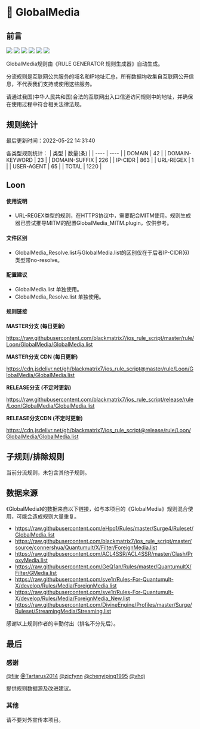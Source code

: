 # 🧸 GlobalMedia

## 前言

![](https://shields.io/badge/-移除重复规则-ff69b4) ![](https://shields.io/badge/-DOMAIN与DOMAIN--SUFFIX合并-green) ![](https://shields.io/badge/-DOMAIN--SUFFIX间合并-critical) ![](https://shields.io/badge/-IP--CIDR(6)合并-blueviolet) ![](https://shields.io/badge/-MITM--HOSTNAME合并-brightgreen) ![](https://shields.io/badge/-正则推导HOSTNAME-033da7) 

GlobalMedia规则由《RULE GENERATOR 规则生成器》自动生成。

分流规则是互联网公共服务的域名和IP地址汇总，所有数据均收集自互联网公开信息，不代表我们支持或使用这些服务。

请通过我国(中华人民共和国)合法的互联网出入口信道访问规则中的地址，并确保在使用过程中符合相关法律法规。

## 规则统计

最后更新时间：2022-05-22 14:31:40

各类型规则统计：
| 类型 | 数量(条)  | 
| ---- | ----  |
| DOMAIN | 42  | 
| DOMAIN-KEYWORD | 23  | 
| DOMAIN-SUFFIX | 226  | 
| IP-CIDR | 863  | 
| URL-REGEX | 1  | 
| USER-AGENT | 65  | 
| TOTAL | 1220  | 


## Loon 

#### 使用说明
- URL-REGEX类型的规则，在HTTPS协议中，需要配合MITM使用。规则生成器已尝试推导MITM的配置GlobalMedia_MITM.plugin，仅供参考。

#### 文件区别
- GlobalMedia_Resolve.list与GlobalMedia.list的区别仅在于后者IP-CIDR(6)类型带no-resolve。

#### 配置建议
- GlobalMedia.list 单独使用。
- GlobalMedia_Resolve.list 单独使用。

#### 规则链接
**MASTER分支 (每日更新)**

https://raw.githubusercontent.com/blackmatrix7/ios_rule_script/master/rule/Loon/GlobalMedia/GlobalMedia.list

**MASTER分支 CDN (每日更新)**

https://cdn.jsdelivr.net/gh/blackmatrix7/ios_rule_script@master/rule/Loon/GlobalMedia/GlobalMedia.list

**RELEASE分支 (不定时更新)**

https://raw.githubusercontent.com/blackmatrix7/ios_rule_script/release/rule/Loon/GlobalMedia/GlobalMedia.list

**RELEASE分支CDN (不定时更新)**

https://cdn.jsdelivr.net/gh/blackmatrix7/ios_rule_script@release/rule/Loon/GlobalMedia/GlobalMedia.list

## 子规则/排除规则


当前分流规则，未包含其他子规则。

## 数据来源

《GlobalMedia》的数据来自以下链接，如与本项目的《GlobalMedia》规则混合使用，可能会造成规则大量重复。

- https://raw.githubusercontent.com/eHpo1/Rules/master/Surge4/Ruleset/GlobalMedia.list
- https://raw.githubusercontent.com/blackmatrix7/ios_rule_script/master/source/connershua/Quantumult/X/Filter/ForeignMedia.list
- https://raw.githubusercontent.com/ACL4SSR/ACL4SSR/master/Clash/ProxyMedia.list
- https://raw.githubusercontent.com/GeQ1an/Rules/master/QuantumultX/Filter/GMedia.list
- https://raw.githubusercontent.com/sve1r/Rules-For-Quantumult-X/develop/Rules/Media/ForeignMedia.list
- https://raw.githubusercontent.com/sve1r/Rules-For-Quantumult-X/develop/Rules/Media/ForeignMedia_New.list
- https://raw.githubusercontent.com/DivineEngine/Profiles/master/Surge/Ruleset/StreamingMedia/Streaming.list


感谢以上规则作者的辛勤付出（排名不分先后）。

## 最后

### 感谢

[@fiiir](https://github.com/fiiir) [@Tartarus2014](https://github.com/Tartarus2014) [@zjcfynn](https://github.com/zjcfynn) [@chenyiping1995](https://github.com/chenyiping1995) [@vhdj](https://github.com/vhdj)

提供规则数据源及改进建议。

### 其他

请不要对外宣传本项目。